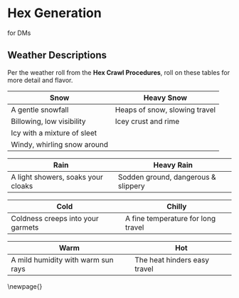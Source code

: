 # Hex Generation
for DMs

## Weather Descriptions 
Per the weather roll from the **Hex Crawl Procedures**, roll on these tables for more detail and flavor.

| **Snow**                    | **Heavy Snow**                 |
|-----------------------------|--------------------------------|
| A gentle snowfall           | Heaps of snow, slowing travel  |
| Billowing, low visibility   | Icey crust and rime            |
| Icy with a mixture of sleet |
| Windy, whirling snow around |

| **Rain**                           | **Heavy Rain**                       |
|------------------------------------|--------------------------------------|
| A light showers, soaks your cloaks | Sodden ground, dangerous & slippery  |

| **Cold**                           | **Chilly**                           |
|------------------------------------|--------------------------------------|
| Coldness creeps into your garmets  | A fine temperature for long travel   |

| **Warm**                           | **Hot**                              |
|------------------------------------|--------------------------------------|
| A mild humidity with warm sun rays | The heat hinders easy travel         |

\newpage{}

